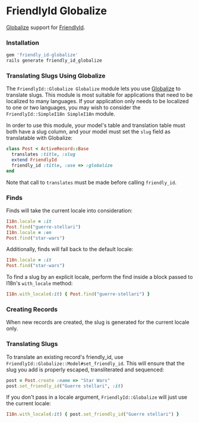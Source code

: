 # FriendlyId Globalize

[Globalize](https://github.com/globalize/globalize) support for
[FriendlyId](https://github.com/norman/friendly_id).

### Installation
```ruby
gem 'friendly_id-globalize'
rails generate friendly_id_globalize
```

### Translating Slugs Using Globalize
The `FriendlyId::Globalize Globalize` module lets you use
[Globalize](https://github.com/globalize/globalize) to translate slugs. This
module is most suitable for applications that need to be localized to many
languages. If your application only needs to be localized to one or two
languages, you may wish to consider the `FriendlyId::SimpleI18n SimpleI18n`
module.

In order to use this module, your model's table and translation table must both
have a slug column, and your model must set the `slug` field as translatable
with Globalize:
```ruby
class Post < ActiveRecord::Base
  translates :title, :slug
  extend FriendlyId
  friendly_id :title, :use => :globalize
end
```
Note that call to `translates` must be made before calling `friendly_id`.

### Finds
Finds will take the current locale into consideration:
```ruby
I18n.locale = :it
Post.find("guerre-stellari")
I18n.locale = :en
Post.find("star-wars")
```
Additionally, finds will fall back to the default locale:
```ruby
I18n.locale = :it
Post.find("star-wars")
```
To find a slug by an explicit locale, perform the find inside a block
passed to I18n's `with_locale` method:
```ruby
I18n.with_locale(:it) { Post.find("guerre-stellari") }
```
### Creating Records
When new records are created, the slug is generated for the current locale only.
### Translating Slugs
To translate an existing record's friendly_id, use
`FriendlyId::Globalize::Model#set_friendly_id`. This will ensure that the slug
you add is properly escaped, transliterated and sequenced:
```ruby
post = Post.create :name => "Star Wars"
post.set_friendly_id("Guerre stellari", :it)
```
If you don't pass in a locale argument, `FriendlyId::Globalize` will just use the
current locale:
```ruby
I18n.with_locale(:it) { post.set_friendly_id("Guerre stellari") }
```
